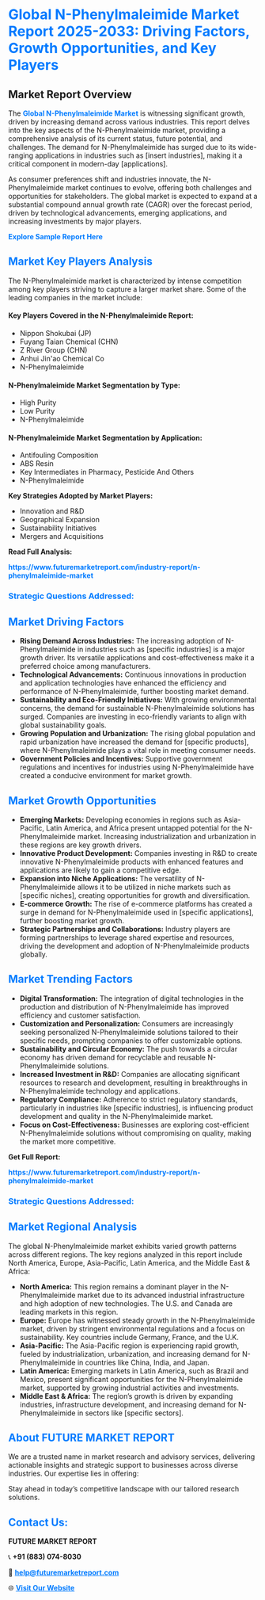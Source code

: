 <h1 style="color: #007BFF;">Global N-Phenylmaleimide Market Report 2025-2033: Driving Factors, Growth Opportunities, and Key Players</h1>

<section id="overview">
<h2>Market Report Overview</h2>
<p>The <a href="https://www.futuremarketreport.com/industry-report/n-phenylmaleimide-market" style="color: #007BFF; text-decoration: none;"><strong>Global N-Phenylmaleimide Market</strong></a> is witnessing significant growth, driven by increasing demand across various industries. This report delves into the key aspects of the N-Phenylmaleimide market, providing a comprehensive analysis of its current status, future potential, and challenges. The demand for N-Phenylmaleimide has surged due to its wide-ranging applications in industries such as [insert industries], making it a critical component in modern-day [applications].</p>
<p>As consumer preferences shift and industries innovate, the N-Phenylmaleimide market continues to evolve, offering both challenges and opportunities for stakeholders. The global market is expected to expand at a substantial compound annual growth rate (CAGR) over the forecast period, driven by technological advancements, emerging applications, and increasing investments by major players.</p>
</section>

<section id="overview">
<p><a href="https://www.futuremarketreport.com/request-sample/reportId=101131" style="color: #007BFF; text-decoration: none;"><strong>Explore Sample Report Here</strong></a></p>
</section>

<section id="key-players">
<h2 style="color: #007BFF;">Market Key Players Analysis</h2>
<p>The N-Phenylmaleimide market is characterized by intense competition among key players striving to capture a larger market share. Some of the leading companies in the market include:</p>
<h4>Key Players Covered in the N-Phenylmaleimide Report:</h4>
<ul><li>Nippon Shokubai (JP)</li><li>Fuyang Taian Chemical (CHN)</li><li>Z River Group (CHN)</li><li>Anhui Jin&#039;ao Chemical Co</li><li>N-Phenylmaleimide</li></ul>
<h4>N-Phenylmaleimide Market Segmentation by Type:</h4>
<ul><li>High Purity</li><li>Low Purity</li><li>N-Phenylmaleimide</li></ul>

<h4>N-Phenylmaleimide Market Segmentation by Application:</h4>
<ul><li>Antifouling Composition</li><li>ABS Resin</li><li>Key Intermediates in Pharmacy, Pesticide And Others</li><li>N-Phenylmaleimide</li></ul>
<p><strong>Key Strategies Adopted by Market Players:</strong></p>
<ul>
<li>Innovation and R&D</li>
<li>Geographical Expansion</li>
<li>Sustainability Initiatives</li>
<li>Mergers and Acquisitions</li>
</ul>
</section>

<section>
<p><strong>Read Full Analysis: </strong></p><a href="https://www.futuremarketreport.com/industry-report/n-phenylmaleimide-market" style="color: #007BFF; text-decoration: none;"><strong>https://www.futuremarketreport.com/industry-report/n-phenylmaleimide-market</strong></a>
<h3 style="color: #007BFF;">Strategic Questions Addressed:</h3>
</section>

<section id="driving-factors">
<h2 style="color: #007BFF;">Market Driving Factors</h2>
<ul>
<li><strong>Rising Demand Across Industries:</strong> The increasing adoption of N-Phenylmaleimide in industries such as [specific industries] is a major growth driver. Its versatile applications and cost-effectiveness make it a preferred choice among manufacturers.</li>
<li><strong>Technological Advancements:</strong> Continuous innovations in production and application technologies have enhanced the efficiency and performance of N-Phenylmaleimide, further boosting market demand.</li>
<li><strong>Sustainability and Eco-Friendly Initiatives:</strong> With growing environmental concerns, the demand for sustainable N-Phenylmaleimide solutions has surged. Companies are investing in eco-friendly variants to align with global sustainability goals.</li>
<li><strong>Growing Population and Urbanization:</strong> The rising global population and rapid urbanization have increased the demand for [specific products], where N-Phenylmaleimide plays a vital role in meeting consumer needs.</li>
<li><strong>Government Policies and Incentives:</strong> Supportive government regulations and incentives for industries using N-Phenylmaleimide have created a conducive environment for market growth.</li>
</ul>
</section>

<section id="growth-opportunities">
<h2 style="color: #007BFF;">Market Growth Opportunities</h2>
<ul>
<li><strong>Emerging Markets:</strong> Developing economies in regions such as Asia-Pacific, Latin America, and Africa present untapped potential for the N-Phenylmaleimide market. Increasing industrialization and urbanization in these regions are key growth drivers.</li>
<li><strong>Innovative Product Development:</strong> Companies investing in R&D to create innovative N-Phenylmaleimide products with enhanced features and applications are likely to gain a competitive edge.</li>
<li><strong>Expansion into Niche Applications:</strong> The versatility of N-Phenylmaleimide allows it to be utilized in niche markets such as [specific niches], creating opportunities for growth and diversification.</li>
<li><strong>E-commerce Growth:</strong> The rise of e-commerce platforms has created a surge in demand for N-Phenylmaleimide used in [specific applications], further boosting market growth.</li>
<li><strong>Strategic Partnerships and Collaborations:</strong> Industry players are forming partnerships to leverage shared expertise and resources, driving the development and adoption of N-Phenylmaleimide products globally.</li>
</ul>
</section>

<section id="trending-factors">
<h2 style="color: #007BFF;">Market Trending Factors</h2>
<ul>
<li><strong>Digital Transformation:</strong> The integration of digital technologies in the production and distribution of N-Phenylmaleimide has improved efficiency and customer satisfaction.</li>
<li><strong>Customization and Personalization:</strong> Consumers are increasingly seeking personalized N-Phenylmaleimide solutions tailored to their specific needs, prompting companies to offer customizable options.</li>
<li><strong>Sustainability and Circular Economy:</strong> The push towards a circular economy has driven demand for recyclable and reusable N-Phenylmaleimide solutions.</li>
<li><strong>Increased Investment in R&D:</strong> Companies are allocating significant resources to research and development, resulting in breakthroughs in N-Phenylmaleimide technology and applications.</li>
<li><strong>Regulatory Compliance:</strong> Adherence to strict regulatory standards, particularly in industries like [specific industries], is influencing product development and quality in the N-Phenylmaleimide market.</li>
<li><strong>Focus on Cost-Effectiveness:</strong> Businesses are exploring cost-efficient N-Phenylmaleimide solutions without compromising on quality, making the market more competitive.</li>
</ul>
</section>

<section>
<p><strong>Get Full Report: </strong></p><a href="https://www.futuremarketreport.com/industry-report/n-phenylmaleimide-market" style="color: #007BFF; text-decoration: none;"><strong>https://www.futuremarketreport.com/industry-report/n-phenylmaleimide-market</strong></a>
<h3 style="color: #007BFF;">Strategic Questions Addressed:</h3>
</section>


<section id="regional-analysis">
<h2 style="color: #007BFF;">Market Regional Analysis</h2>
<p>The global N-Phenylmaleimide market exhibits varied growth patterns across different regions. The key regions analyzed in this report include North America, Europe, Asia-Pacific, Latin America, and the Middle East & Africa:</p>
<ul>
<li><strong>North America:</strong> This region remains a dominant player in the N-Phenylmaleimide market due to its advanced industrial infrastructure and high adoption of new technologies. The U.S. and Canada are leading markets in this region.</li>
<li><strong>Europe:</strong> Europe has witnessed steady growth in the N-Phenylmaleimide market, driven by stringent environmental regulations and a focus on sustainability. Key countries include Germany, France, and the U.K.</li>
<li><strong>Asia-Pacific:</strong> The Asia-Pacific region is experiencing rapid growth, fueled by industrialization, urbanization, and increasing demand for N-Phenylmaleimide in countries like China, India, and Japan.</li>
<li><strong>Latin America:</strong> Emerging markets in Latin America, such as Brazil and Mexico, present significant opportunities for the N-Phenylmaleimide market, supported by growing industrial activities and investments.</li>
<li><strong>Middle East & Africa:</strong> The region’s growth is driven by expanding industries, infrastructure development, and increasing demand for N-Phenylmaleimide in sectors like [specific sectors].</li>
</ul>
</section>

<footer>
<h2 style="color: #007BFF;">About FUTURE MARKET REPORT</h2>
<p>We are a trusted name in market research and advisory services, delivering actionable insights and strategic support to businesses across diverse industries. Our expertise lies in offering:</p>

<p>Stay ahead in today’s competitive landscape with our tailored research solutions.</p>

<h2 style="color: #007BFF;">Contact Us:</h2>
<p><strong>FUTURE MARKET REPORT</strong></p>
<p>📞 <strong>+91 (883) 074-8030</strong></p>
<p>📧 <strong><a href="mailto:help@futuremarketreport.com" style="color: #007BFF;">help@futuremarketreport.com</a></strong></p>
<p>🌐 <strong><a href="https://www.futuremarketreport.com/" style="color: #007BFF;">Visit Our Website</a></strong></p>
</footer>
